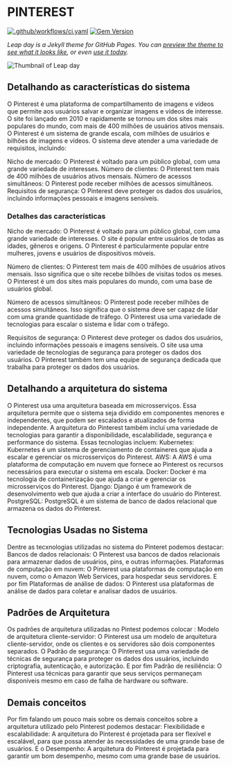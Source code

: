 # PINTEREST

[![.github/workflows/ci.yaml](https://github.com/pages-themes/leap-day/actions/workflows/ci.yaml/badge.svg)](https://github.com/pages-themes/leap-day/actions/workflows/ci.yaml) [![Gem Version](https://badge.fury.io/rb/jekyll-theme-leap-day.svg)](https://badge.fury.io/rb/jekyll-theme-leap-day)

*Leap day is a Jekyll theme for GitHub Pages. You can [preview the theme to see what it looks like](http://pages-themes.github.io/leap-day), or even [use it today](#usage).*

![Thumbnail of Leap day](thumbnail.png)

## Detalhando as características do sistema
O Pinterest é uma plataforma de compartilhamento de imagens e vídeos que permite aos usuários salvar e organizar imagens e vídeos de interesse. O site foi lançado em 2010 e rapidamente se tornou um dos sites mais populares do mundo, com mais de 400 milhões de usuários ativos mensais. O Pinterest é um sistema de grande escala, com milhões de usuários e bilhões de imagens e vídeos. O sistema deve atender a uma variedade de requisitos, incluindo:

Nicho de mercado: O Pinterest é voltado para um público global, com uma grande variedade de interesses.
Número de clientes: O Pinterest tem mais de 400 milhões de usuários ativos mensais.
Número de acessos simultâneos: O Pinterest pode receber milhões de acessos simultâneos.
Requisitos de segurança: O Pinterest deve proteger os dados dos usuários, incluindo informações pessoais e imagens sensíveis.

### Detalhes das características
Nicho de mercado: O Pinterest é voltado para um público global, com uma grande variedade de interesses. O site é popular entre usuários de todas as idades, gêneros e origens. O Pinterest é particularmente popular entre mulheres, jovens e usuários de dispositivos móveis.

Número de clientes: O Pinterest tem mais de 400 milhões de usuários ativos mensais. Isso significa que o site recebe bilhões de visitas todos os meses. O Pinterest é um dos sites mais populares do mundo, com uma base de usuários global.

Número de acessos simultâneos: O Pinterest pode receber milhões de acessos simultâneos. Isso significa que o sistema deve ser capaz de lidar com uma grande quantidade de tráfego. O Pinterest usa uma variedade de tecnologias para escalar o sistema e lidar com o tráfego.

Requisitos de segurança: O Pinterest deve proteger os dados dos usuários, incluindo informações pessoais e imagens sensíveis. O site usa uma variedade de tecnologias de segurança para proteger os dados dos usuários. O Pinterest também tem uma equipe de segurança dedicada que trabalha para proteger os dados dos usuários.

## Detalhando a arquitetura do sistema
O Pinterest usa uma arquitetura baseada em microsserviços. Essa arquitetura permite que o sistema seja dividido em componentes menores e independentes, que podem ser escalados e atualizados de forma independente. A arquitetura do Pinterest também inclui uma variedade de tecnologias para garantir a disponibilidade, escalabilidade, segurança e performance do sistema. Essas tecnologias incluem:
Kubernetes: Kubernetes é um sistema de gerenciamento de containeres que ajuda a escalar e gerenciar os microsserviços do Pinterest.
AWS: A AWS é uma plataforma de computação em nuvem que fornece ao Pinterest os recursos necessários para executar o sistema em escala.
Docker: Docker é ma tecnologia de containerização que ajuda a criar e gerenciar os microsserviços do Pinterest.
Django: Django é um framework de desenvolvimento web que ajuda a criar a interface do usuário do Pinterest.
PostgreSQL: PostgreSQL é um sistema de banco de dados relacional que armazena os dados do Pinterest.

## Tecnologias Usadas no Sistema
 Dentre as tecxnologias utilizadas no sistema do Pinteret podemos destacar: Bancos de dados relacionais: O Pinterest usa bancos de dados relacionais para armazenar dados de usuários, pins, e outras informações. Plataformas de computação em nuvem: O Pinterest usa plataformas de computação em nuvem, como o Amazon Web Services, para hospedar seus servidores. E por fim Plataformas de análise de dados: O Pinterest usa plataformas de análise de dados para coletar e analisar dados de usuários.

 ## Padrões de Arquitetura
 Os padrões de arquitetura utilizadas no Pintest podemos colocar : Modelo de arquitetura cliente-servidor: O Pinterest usa um modelo de arquitetura cliente-servidor, onde os clientes e os servidores são dois componentes separados. O Padrão de segurança: O Pinterest usa uma variedade de técnicas de segurança para proteger os dados dos usuários, incluindo criptografia, autenticação, e autorização. E por fim Padrão de resiliência: O Pinterest usa técnicas para garantir que seus serviços permaneçam disponíveis mesmo em caso de falha de hardware ou software.

 ## Demais conceitos
 Por fim falando um pouco mais sobre os demais conceitos sobre a arquitetura utilizado pelo Pinterest podemos destacar: Flexibilidade e escalabilidade: A arquitetura do Pinterest é projetada para ser flexível e escalável, para que possa atender às necessidades de uma grande base de usuários. E o Desempenho: A arquitetura do Pinterest é projetada para garantir um bom desempenho, mesmo com uma grande base de usuários.
